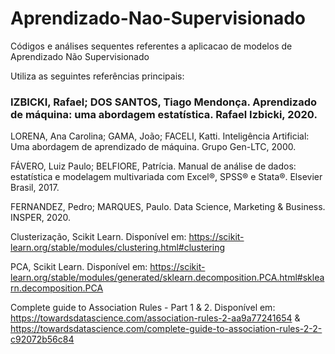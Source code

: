# Aprendizado-Nao-Supervisionado

Códigos e análises sequentes referentes a aplicacao de modelos de Aprendizado Não Supervisionado

Utiliza as seguintes referências principais:

### IZBICKI, Rafael; DOS SANTOS, Tiago Mendonça. Aprendizado de máquina: uma abordagem estatística. Rafael Izbicki, 2020.

LORENA, Ana Carolina; GAMA, João; FACELI, Katti. Inteligência Artificial: Uma abordagem de aprendizado de máquina. Grupo Gen-LTC, 2000.

FÁVERO, Luiz Paulo; BELFIORE, Patrícia. Manual de análise de dados: estatística e modelagem multivariada com Excel®, SPSS® e Stata®. Elsevier Brasil, 2017.

FERNANDEZ, Pedro; MARQUES, Paulo. Data Science, Marketing & Business. INSPER, 2020.

Clusterização, Scikit Learn. Disponível em: https://scikit-learn.org/stable/modules/clustering.html#clustering

PCA, Scikit Learn. Disponível em: https://scikit-learn.org/stable/modules/generated/sklearn.decomposition.PCA.html#sklearn.decomposition.PCA

Complete guide to Association Rules - Part 1 & 2. Disponível em: https://towardsdatascience.com/association-rules-2-aa9a77241654 & https://towardsdatascience.com/complete-guide-to-association-rules-2-2-c92072b56c84


